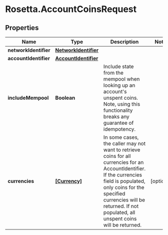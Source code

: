 # Rosetta.AccountCoinsRequest

## Properties

Name | Type | Description | Notes
------------ | ------------- | ------------- | -------------
**networkIdentifier** | [**NetworkIdentifier**](NetworkIdentifier.md) |  | 
**accountIdentifier** | [**AccountIdentifier**](AccountIdentifier.md) |  | 
**includeMempool** | **Boolean** | Include state from the mempool when looking up an account&#39;s unspent coins. Note, using this functionality breaks any guarantee of idempotency. | 
**currencies** | [**[Currency]**](Currency.md) | In some cases, the caller may not want to retrieve coins for all currencies for an AccountIdentifier. If the currencies field is populated, only coins for the specified currencies will be returned. If not populated, all unspent coins will be returned. | [optional] 


